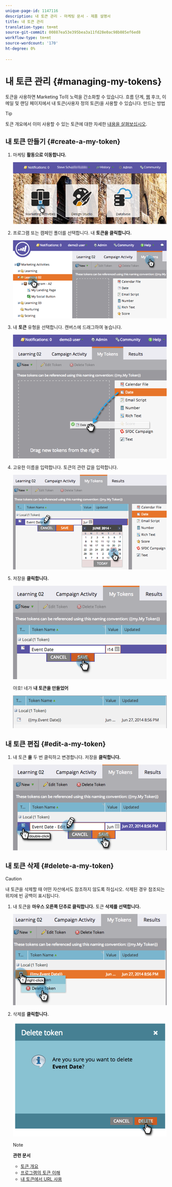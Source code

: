 ```yaml
---
unique-page-id: 1147116
description: 내 토큰 관리 - 마케팅 문서 - 제품 설명서
title: 내 토큰 관리
translation-type: tm+mt
source-git-commit: 00887ea53e395bea3a11fd28e0ac98b085ef6ed8
workflow-type: tm+mt
source-wordcount: '170'
ht-degree: 0%

---
```



# 내 토큰 관리 {#managing-my-tokens}

토큰을 사용하면 Marketing To의 노력을 간소화할 수 있습니다. 흐름 단계, [웹](understanding-my-tokens-in-a-program.md) 후크, 이메일 및 랜딩 페이지에서 내 토큰(사용자 정의 토큰)을 사용할 수 있습니다. 만드는 방법

>[!TIP]
>
>토큰 개요에서 이미 사용할 수 있는 토큰에 대한 자세한 [내용을 살펴보십시오](../../../../product-docs/demand-generation/landing-pages/personalizing-landing-pages/tokens-overview.md).

## 내 토큰 만들기 {#create-a-my-token}

1. 마케팅 **활동으로 이동합니다.**

   ![](assets/login-marketing-activities.png)

1. 프로그램 또는 캠페인 폴더를 선택합니다. 내 **토큰을 클릭합니다.**

   ![](assets/image2014-9-18-12-3a4-3a27.png)

1. 내 **토큰** 유형을 선택합니다. 캔버스에 드래그하여 놓습니다.

   ![](assets/image2014-9-18-12-3a4-3a39.png)

1. 고유한 이름을 입력합니다. 토큰의 관련 값을 입력합니다.

   ![](assets/image2014-9-18-12-3a4-3a53.png)

1. 저장을 **클릭합니다.**

   ![](assets/image2014-9-18-12-3a5-3a5.png)

   야호! 네가 **내 토큰을 만들었어**

   ![](assets/image2014-9-18-12-3a5-3a15.png)

## 내 토큰 편집 {#edit-a-my-token}

1. 내 토큰 **을** 두 번 클릭하고 변경합니다. 저장을 **클릭합니다.**

   ![](assets/image2014-9-18-12-3a5-3a45.png)

## 내 토큰 삭제 {#delete-a-my-token}

>[!CAUTION]
>
>내 토큰을 삭제할 때 어떤 자산에서도 참조하지 않도록 하십시오. 삭제된 경우 참조되는 위치에 빈 공백이 표시됩니다.

1. 내 토큰을 **마우스 오른쪽 단추로 클릭합니다.** 토큰 **삭제를 선택합니다.**

   ![](assets/image2014-9-18-12-3a7-3a24.png)

1. 삭제를 **클릭합니다.**

   ![](assets/image2014-9-18-12-3a7-3a31.png)

   >[!NOTE]
   >
   >**관련 문서**
   >
   >    
   >    
   >    * [토큰 개요](../../../../product-docs/demand-generation/landing-pages/personalizing-landing-pages/tokens-overview.md)
   >    * [프로그램의 토큰 이해](understanding-my-tokens-in-a-program.md)
   >    * [내 토큰에서 URL 사용](../../../../product-docs/email-marketing/general/using-tokens/using-urls-in-my-tokens.md)



